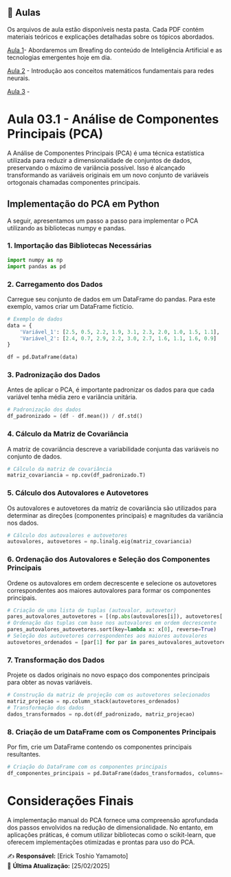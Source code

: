 ## 📘 Aulas
Os arquivos de aula estão disponíveis nesta pasta. Cada PDF contém materiais teóricos e explicações detalhadas sobre os tópicos abordados.

[Aula 1](Aula%201%20-%20Introdu%C3%A7%C3%A3o%20%C3%A0%20Intelig%C3%AAncia%20Artificial.pdf)- Abordaremos um Breafing do conteúdo de Inteligência Artificial e as tecnologias emergentes hoje em dia.

[Aula 2](Aula%202%20-%20Matem%C3%A1tica%20para%20Redes%20Neurais.pdf) - Introdução aos conceitos matemáticos fundamentais para redes neurais.

[Aula 3](Aula%2003.1%20-%20Principal%20Components%20Analysis.pdf) - 

# Aula 03.1 - Análise de Componentes Principais (PCA)

A Análise de Componentes Principais (PCA) é uma técnica estatística utilizada para reduzir a dimensionalidade de conjuntos de dados, preservando o máximo de variância possível. Isso é alcançado transformando as variáveis originais em um novo conjunto de variáveis ortogonais chamadas componentes principais.

## Implementação do PCA em Python

A seguir, apresentamos um passo a passo para implementar o PCA utilizando as bibliotecas numpy e pandas.

### 1. Importação das Bibliotecas Necessárias

```python
import numpy as np
import pandas as pd
```
### 2. Carregamento dos Dados

Carregue seu conjunto de dados em um DataFrame do pandas. Para este exemplo, vamos criar um DataFrame fictício.
```python
# Exemplo de dados
data = {
    'Variável_1': [2.5, 0.5, 2.2, 1.9, 3.1, 2.3, 2.0, 1.0, 1.5, 1.1],
    'Variável_2': [2.4, 0.7, 2.9, 2.2, 3.0, 2.7, 1.6, 1.1, 1.6, 0.9]
}

df = pd.DataFrame(data)
```
### 3. Padronização dos Dados

Antes de aplicar o PCA, é importante padronizar os dados para que cada variável tenha média zero e variância unitária.
``` python
# Padronização dos dados
df_padronizado = (df - df.mean()) / df.std()
```
### 4. Cálculo da Matriz de Covariância

A matriz de covariância descreve a variabilidade conjunta das variáveis no conjunto de dados.
``` python
# Cálculo da matriz de covariância
matriz_covariancia = np.cov(df_padronizado.T)
```
### 5. Cálculo dos Autovalores e Autovetores

Os autovalores e autovetores da matriz de covariância são utilizados para determinar as direções (componentes principais) e magnitudes da variância nos dados.
``` python
# Cálculo dos autovalores e autovetores
autovalores, autovetores = np.linalg.eig(matriz_covariancia)
``` 
### 6. Ordenação dos Autovalores e Seleção dos Componentes Principais

Ordene os autovalores em ordem decrescente e selecione os autovetores correspondentes aos maiores autovalores para formar os componentes principais.
``` python
# Criação de uma lista de tuplas (autovalor, autovetor)
pares_autovalores_autovetores = [(np.abs(autovalores[i]), autovetores[:, i]) for i in range(len(autovalores))]
# Ordenação das tuplas com base nos autovalores em ordem decrescente
pares_autovalores_autovetores.sort(key=lambda x: x[0], reverse=True)
# Seleção dos autovetores correspondentes aos maiores autovalores
autovetores_ordenados = [par[1] for par in pares_autovalores_autovetores]
```
### 7. Transformação dos Dados

Projete os dados originais no novo espaço dos componentes principais para obter as novas variáveis.
``` python
# Construção da matriz de projeção com os autovetores selecionados
matriz_projecao = np.column_stack(autovetores_ordenados)
# Transformação dos dados
dados_transformados = np.dot(df_padronizado, matriz_projecao)
```
### 8. Criação de um DataFrame com os Componentes Principais

Por fim, crie um DataFrame contendo os componentes principais resultantes.
```python
# Criação do DataFrame com os componentes principais
df_componentes_principais = pd.DataFrame(dados_transformados, columns=['Componente_1', 'Componente_2'])
```
# Considerações Finais
A implementação manual do PCA fornece uma compreensão aprofundada dos passos envolvidos na redução de dimensionalidade. No entanto, em aplicações práticas, é comum utilizar bibliotecas como o scikit-learn, que oferecem implementações otimizadas e prontas para uso do PCA.

✍️ **Responsável:** [Erick Toshio Yamamoto]  
📅 **Última Atualização:** [25/02/2025]

